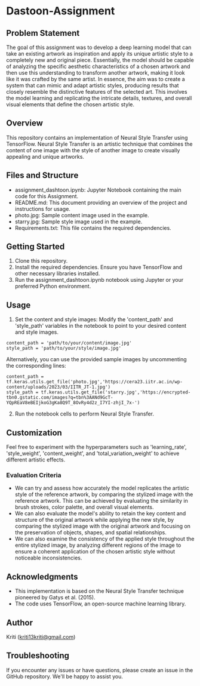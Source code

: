 # Dastoon-Assignment


## Problem Statement
The goal of this assignment was to develop a deep learning model that can take an existing artwork as inspiration and apply its unique artistic style to a completely new and original piece. Essentially, the model should be capable of analyzing the specific aesthetic characteristics of a chosen artwork and then use this understanding to transform another artwork, making it look like it was crafted by the same artist. In essence, the aim was to create a system that can mimic and adapt artistic styles, producing results that closely resemble the distinctive features of the selected art. This involves the model learning and replicating the intricate details, textures, and overall visual elements that define the chosen artistic style.

## Overview
This repository contains an implementation of Neural Style Transfer using TensorFlow. Neural Style Transfer is an artistic technique that combines the content of one image with the style of another image to create visually appealing and unique artworks.

## Files and Structure
* assignment_dashtoon.ipynb: Jupyter Notebook containing the main code for this Assignment.
* README.md: This document providing an overview of the project and instructions for usage.
* photo.jpg: Sample content image used in the example.
* starry.jpg: Sample style image used in the example.
* Requirements.txt: This file contains the required dependencies.

## Getting Started
1. Clone this repository.
2. Install the required dependencies. Ensure you have TensorFlow and other necessary libraries installed.
3. Run the assignment_dashtoon.ipynb notebook using Jupyter or your preferred Python environment.

## Usage
1. Set the content and style images: Modify the 'content_path' and 'style_path' variables in the notebook to point to your desired content and style images.
```
content_path = 'path/to/your/content/image.jpg'
style_path = 'path/to/your/style/image.jpg'
```
Alternatively, you can use the provided sample images by uncommenting the corresponding lines:
```
content_path = tf.keras.utils.get_file('photo.jpg','https://cera23.iitr.ac.in/wp-content/uploads/2023/03/IITR_JT-1.jpg')
style_path = tf.keras.utils.get_file('starry.jpg','https://encrypted-tbn0.gstatic.com/images?q=tbn%3AANd9GcT-YQpREaV8eBEIjkoG3gKa8Q9T_8OvRy4d2z_I7YI-zhjI_7x-')
```
2. Run the notebook cells to perform Neural Style Transfer.

## Customization
Feel free to experiment with the hyperparameters such as 'learning_rate', 'style_weight', 'content_weight', and 'total_variation_weight' to achieve different artistic effects.

### Evaluation Criteria
* We can try and assess how accurately the model replicates the artistic style of the reference artwork, by comparing the stylized image with the reference artwork.
This can be achieved by evaluating the similarity in brush strokes, color palette, and overall visual elements.
* We can also evaluate the model's ability to retain the key content and structure of the original artwork while applying the new style, by comparing the stylized image with the original artwork and focusing on the preservation of objects, shapes, and spatial relationships.
* We can also examine the consistency of the applied style throughout the entire stylized image, by analyzing different regions of the image to ensure a coherent application of the chosen artistic style without noticeable inconsistencies.

## Acknowledgments
* This implementation is based on the Neural Style Transfer technique pioneered by Gatys et al. (2015).
* The code uses TensorFlow, an open-source machine learning library.

## Author
Kriti (kriti13kriti@gmail.com)

## Troubleshooting
If you encounter any issues or have questions, please create an issue in the GitHub repository. We'll be happy to assist you.

